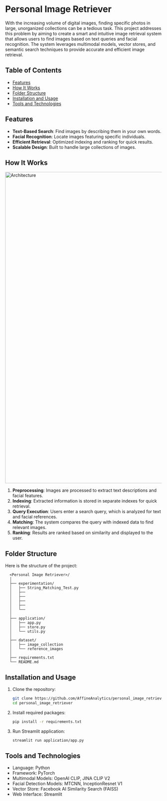 # Personal Image Retriever

With the increasing volume of digital images, finding specific photos in large, unorganized collections can be a tedious task. This project addresses this problem by aiming to create a smart and intuitive image retrieval system that allows users to find images based on text queries and facial recognition. The system leverages multimodal models, vector stores, and semantic search techniques to provide accurate and efficient image retrieval.

## Table of Contents
- [Features](#features)
- [How It Works](#how-it-works)
- [Folder Structure](#folder-structure)
- [Installation and Usage](#installation-and-usage)
- [Tools and Technologies](#tools-and-technologies)

## Features
- **Text-Based Search**: Find images by describing them in your own words.
- **Facial Recognition**: Locate images featuring specific individuals.
- **Efficient Retrieval**: Optimized indexing and ranking for quick results.
- **Scalable Design**: Built to handle large collections of images.

## How It Works

<img width="1000" alt="Architecture" src="https://github.com/user-attachments/assets/0f2946de-4393-4dbb-b441-d92d6e2f2213" />


1. **Preprocessing**: Images are processed to extract text descriptions and facial features.
2. **Indexing**: Extracted information is stored in separate indexes for quick retrieval.
3. **Query Execution**: Users enter a search query, which is analyzed for text and facial references.
4. **Matching**: The system compares the query with indexed data to find relevant images.
5. **Ranking**: Results are ranked based on similarity and displayed to the user.

## Folder Structure
Here is the structure of the project:

```plaintext
  <Personal Image Retriever>/
  │
  ├── experimentation/
  │   ├── String_Matching_Test.py
  │   ├── 
  │   ├── 
  │   ├── 
  │   ├── 
  │   └── 
  │ 
  ├── application/   
  │   ├── app.py
  │   ├── store.py
  │   └── utils.py
  │ 
  ├── dataset/  
  │   ├── image_collection
  │   └── reference_images
  │ 
  ├── requirements.txt
  └── README.md
```
## Installation and Usage
1. Clone the repository:
   ```bash
   git clone https://github.com/AffineAnalytics/personal_image_retriever.git
   cd personal_image_retriever
   ```
2. Install required packages:
   ```bash
   pip install -r requirements.txt
   ```
3. Run Streamlit application:
   ```bash
   streamlit run application/app.py
   ```
## Tools and Technologies
* Language: Python
* Framework: PyTorch
* Multimodal Models: OpenAI CLIP, JINA CLIP V2
* Facial Detection Models: MTCNN, InceptionResnet V1
* Vector Store: Facebook AI Similarity Search (FAISS)
* Web Interface: Streamlit

